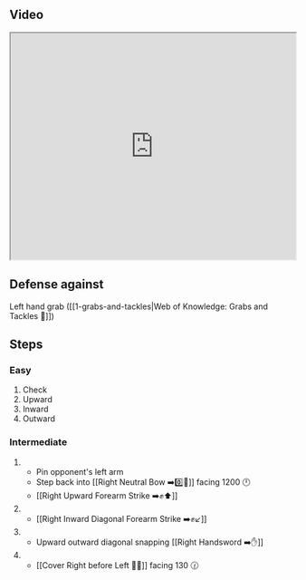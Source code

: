 ## Video

<iframe src="https://www.youtube.com/embed/IXZ6kr4VHQw?start=123&end=138" width="100%" height="400"></iframe>

## Defense against

Left hand grab ([[1-grabs-and-tackles|Web of Knowledge: Grabs and Tackles 🤝]])

## Steps

### Easy

1. Check
2. Upward
3. Inward
4. Outward

### Intermediate

1. - Pin opponent's left arm
   - Step back into [[Right Neutral Bow ➡️0️⃣🦶]] facing 1200 🕛
   - [[Right Upward Forearm Strike ➡️✊⬆️]]
2. - [[Right Inward Diagonal Forearm Strike ➡️✊↙️]]
3. - Upward outward diagonal snapping [[Right Handsword ➡️✋]]
4. - [[Cover Right before Left 🦶🔄]] facing 130 🕜
